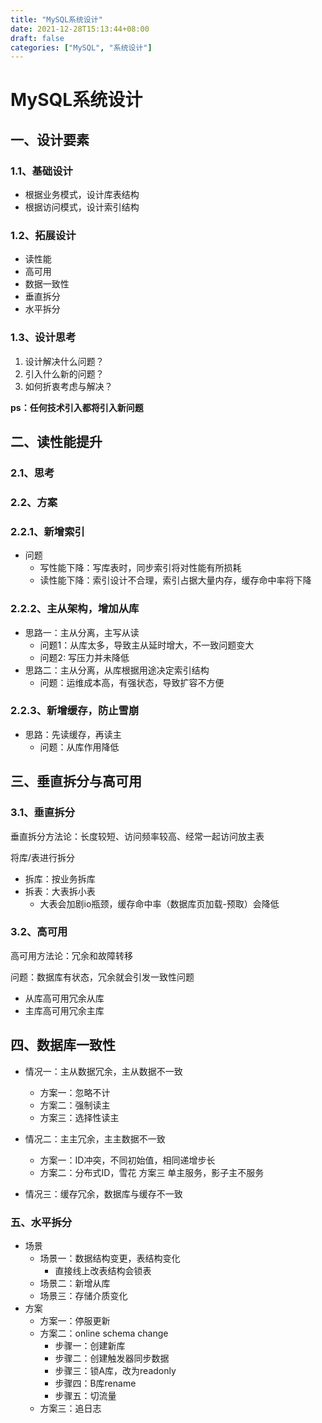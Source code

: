 ```yaml
---
title: "MySQL系统设计"
date: 2021-12-28T15:13:44+08:00
draft: false
categories: ["MySQL", "系统设计"]
---
```


# MySQL系统设计

## 一、设计要素

### 1.1、基础设计

- 根据业务模式，设计库表结构
- 根据访问模式，设计索引结构

### 1.2、拓展设计

- 读性能
- 高可用
- 数据一致性
- 垂直拆分
- 水平拆分

### 1.3、设计思考

1. 设计解决什么问题？
2. 引入什么新的问题？
3. 如何折衷考虑与解决？

**ps：任何技术引入都将引入新问题**

## 二、读性能提升

### 2.1、思考



### 2.2、方案

### 2.2.1、新增索引

- 问题
  - 写性能下降：写库表时，同步索引将对性能有所损耗
  - 读性能下降：索引设计不合理，索引占据大量内存，缓存命中率将下降

### 2.2.2、主从架构，增加从库

- 思路一：主从分离，主写从读
  - 问题1：从库太多，导致主从延时增大，不一致问题变大
  - 问题2: 写压力并未降低
- 思路二：主从分离，从库根据用途决定索引结构
  - 问题：运维成本高，有强状态，导致扩容不方便

### 2.2.3、新增缓存，防止雪崩

- 思路：先读缓存，再读主
  - 问题：从库作用降低



## 三、垂直拆分与高可用

### 3.1、垂直拆分

垂直拆分方法论：长度较短、访问频率较高、经常一起访问放主表

将库/表进行拆分

- 拆库：按业务拆库
- 拆表：大表拆小表
  - 大表会加剧io瓶颈，缓存命中率（数据库页加载-预取）会降低

### 3.2、高可用

高可用方法论：冗余和故障转移

问题：数据库有状态，冗余就会引发一致性问题

- 从库高可用冗余从库
- 主库高可用冗余主库



## 四、数据库一致性

- 情况一：主从数据冗余，主从数据不一致 
  - 方案一：忽略不计 
  - 方案二：强制读主 
  - 方案三：选择性读主

- 情况二：主主冗余，主主数据不一致 
  - 方案一：ID冲突，不同初始值，相同递增步长 
  - 方案二：分布式ID，雪花 方案三 单主服务，影子主不服务
- 情况三：缓存冗余，数据库与缓存不一致

### 五、水平拆分

- 场景
  - 场景一：数据结构变更，表结构变化
    - 直接线上改表结构会锁表
  - 场景二：新增从库
  - 场景三：存储介质变化
- 方案
  - 方案一：停服更新
  - 方案二：online schema change
    - 步骤一：创建新库
    - 步骤二：创建触发器同步数据
    - 步骤三：锁A库，改为readonly
    - 步骤四：B库rename
    - 步骤五：切流量
  - 方案三：追日志
